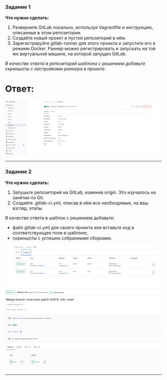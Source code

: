 ### Задание 1

**Что нужно сделать:**

1. Разверните GitLab локально, используя Vagrantfile и инструкцию, описанные в этом репозитории.
2. Создайте новый проект и пустой репозиторий в нём.
3. Зарегистрируйте gitlab-runner для этого проекта и запустите его в режиме Docker. Раннер можно регистрировать и запускать на той же виртуальной машине,  на которой запущен GitLab.

*В качестве ответа в репозиторий шаблона с решением добавьте скриншоты с настройками раннера в проекте.*  

# Ответ:  

![pic1](1.PNG)  

---

### Задание 2  

**Что нужно сделать:**

1. Запушьте репозиторий на GitLab, изменив origin. Это изучалось на занятии по Git.
2. Создайте .gitlab-ci.yml, описав в нём все необходимые, на ваш взгляд, этапы.

В качестве ответа в шаблон с решением добавьте:

* файл gitlab-ci.yml для своего проекта или вставьте код в соответствующее поле в шаблоне;
* скриншоты с успешно собранными сборками.

![pic2](2.PNG)  
![pic3](3.PNG)

---
